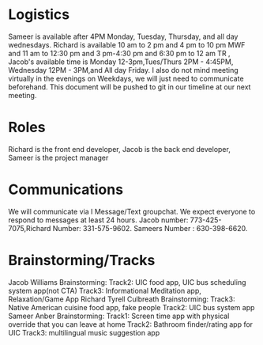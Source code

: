 # Logistics
Sameer is available after 4PM Monday, Tuesday, Thursday, and all day wednesdays. Richard is available 10 am to 2 pm and 4 pm to 10 pm MWF and 11 am to 12:30 pm and 3 pm-4:30 pm and 6:30 pm to 12 am TR , Jacob's available time is Monday 12-3pm,Tues/Thurs 2PM - 4:45PM, Wednesday 12PM - 3PM,and All day Friday. I also do not mind meeting virtually in the evenings on Weekdays, we will just need to communicate beforehand. This document will be pushed to git in our timeline at our next meeting.
# Roles
Richard is the front end developer, Jacob is the back end developer, Sameer is the project manager
# Communications
We will communicate via I Message/Text groupchat. We expect everyone to respond to messages at least 24 hours. Jacob number: 773-425-7075,Richard Number: 331-575-9602. Sameers Number : 630-398-6620.
# Brainstorming/Tracks
Jacob Williams Brainstorming:
Track2: UIC food app, UIC bus scheduling system app(not CTA)
Track3: Informational Meditation app, Relaxation/Game App
Richard Tyrell Culbreath Brainstorming:
Track3: Native American cuisine food app, fake people
Track2: UIC bus system app 
Sameer Anber Brainstorming:
Track1: Screen time app with physical override that you can leave at home
Track2: Bathroom finder/rating app for UIC
Track3: multilingual music suggestion app


